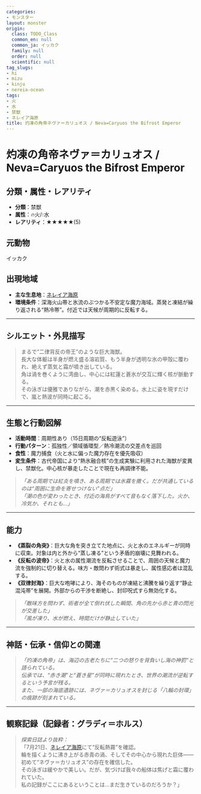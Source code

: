 ```yaml
---
categories:
- モンスター
layout: monster
origin:
  class: TODO_Class
  common_en: null
  common_ja: イッカク
  family: null
  order: null
  scientific: null
tag_slugs:
- hi
- mizu
- kinju
- nereia-ocean
tags:
- 火
- 水
- 禁獣
- ネレイア海原
title: 灼凍の角帝ネヴァ＝カリュオス / Neva=Caryuos the Bifrost Emperor
---
```


# 灼凍の角帝ネヴァ＝カリュオス / Neva=Caryuos the Bifrost Emperor

## 分類・属性・レアリティ

* **分類**：禁獣  
* **属性**：🔥火/💧水  
* **レアリティ**：★★★★★(5)

## 元動物

イッカク

## 出現地域

* **主な生息地**：[ネレイア海原](../place/nereia_ocean.md)  
* **環境条件**：深海火山帯と氷流のぶつかる不安定な魔力海域。蒸発と凍結が繰り返される“熱冷帯”。付近では天候が周期的に反転する。

---

## シルエット・外見描写

> まるで“二律背反の帝王”のような巨大海獣。  
> 長大な体躯は半身が燃え盛る溶岩質、もう半身が透明な氷の甲殻に覆われ、絶えず蒸気と霜が噴き出している。  
> 角は渦を巻くように湾曲し、中心には紅蓮と蒼氷が交互に輝く核が脈動する。  
> その泳ぎは優雅でありながら、潮を赤黒く染める。水上に姿を現すだけで、嵐と熱波が同時に起こる。

---

## 生態と行動図解

* **活動時間**：周期性あり（15日周期の“反転遊泳”）  
* **行動パターン**：孤独性／領域循環型／熱冷潮流の交差点を巡回  
* **食性**：魔力捕食（火と水に偏った魔力存在を優先吸収）  
* **変生条件**：古代帝国により“熱氷融合核”の生成実験に利用された海獣が変異し、禁獣化。中心核が暴走したことで現在も再調律不能。

> *「ある周期では紅炎を噴き、ある周期では氷霧を撒く。だが共通しているのは“周囲に生命を寄せつけない”点だ」*  
> *「潮の色が変わったとき、付近の海鳥がすべて音もなく落下した。火か、冷気か、それとも…」*

---

## 能力

* **《蒸裂の角突》**：巨大な角を突き立てた地点に、火と水のエネルギーが同時に収束。対象は内と外から“蒸し凍る”という矛盾的崩壊に見舞われる。  
* **《反転の波帝》**：火と水の属性潮流を反転させることで、周囲の天候と魔力流を強制的に切り替える。味方・敵問わず術式は暴走し、属性感応者は混乱する。  
* **《双律封海》**：巨大な咆哮により、海そのものが凍結と沸騰を繰り返す“静止混沌帯”を展開。外部からの干渉を断絶し、封印呪式すら無効化する。

> *「敵味方を問わず、術者が全て倒れ伏した瞬間、角の先から赤と青の閃光が交差した」*  
> *「風が凍り、水が燃え、時間だけが静止していた」*

---

## 神話・伝承・信仰との関連

> *「灼凍の角帝」は、海辺の古老たちに“二つの怒りを背負いし海の神罰”と語られている。  
> 伝承では、“赤き潮”と“蒼き星”が同時に現れたとき、世界の潮流が逆転するという予言が残る。*  
> *また、一部の海底遺跡には、ネヴァ＝カリュオスを封じる「八輪の封環」の痕跡が刻まれている。*

---

## 観察記録（記録者：グラディ＝ホルス）

> *探索日誌より抜粋：*  
> 「7月21日、[ネレイア海原](../place/nereia_ocean.md)にて“反転熱霧”を確認。  
> 輪を描くように沸き上がる赤青の渦、そしてその中心から現れた巨体――  
> 初めて“ネヴァ＝カリュオス”の存在を確信した。  
> その泳ぎは緩やかで美しい。だが、気づけば我々の船体は焦げと霜に覆われていた。  
> 私の記録がここにあるということは…まだ生きているのだろうか？」